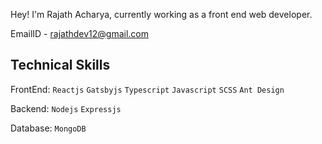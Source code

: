 Hey! I'm Rajath Acharya, currently working as a front end web developer.

EmailID - rajathdev12@gmail.com

Technical Skills
----

FrontEnd:  `Reactjs`  `Gatsbyjs`  `Typescript`  `Javascript`  `SCSS`  `Ant Design`

Backend:   `Nodejs`  `Expressjs`  

Database:  `MongoDB`


